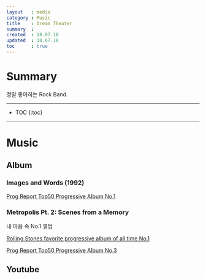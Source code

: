 ```yaml
---
layout   : media
category : Music
title    : Dream Theater
summary  : 
created  : 18.07.18
updated  : 18.07.18
toc      : true
---
```


# Summary

정말 좋아하는 Rock Band.

* * *

* TOC
 {:toc}

* * *

# Music

## Album

### Images and Words (1992)

[Prog Report Top50 Progressive Album No.1](https://progreport.com/top-50-prog-albums-1990-2015/9/)

### Metropolis Pt. 2: Scenes from a Memory

내 마음 속 No.1 앨범

[Rolling Stones favorite progressive album of all time No.1](https://www.rollingstone.com/music/music-lists/readers-poll-your-favorite-prog-rock-albums-of-all-time-21430/1-dream-theater-metropolis-pt-2-scenes-from-a-memory-239654/)

[Prog Report Top50 Progressive Album No.3](https://progreport.com/top-50-prog-albums-1990-2015/8/)

## Youtube
